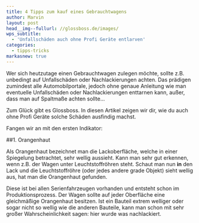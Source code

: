 ```yaml
---
title: 4 Tipps zum kauf eines Gebrauchtwagens
author: Marvin
layout: post
head__img--fullurl: //glossboss.de/images/
wps_subtitle:
  - 'Unfallschäden auch ohne Profi Geräte entlarven'
categories:
  - tipps-tricks
markasnew: true
---
```

Wer sich heutzutage einen Gebrauchtwagen zulegen möchte, sollte z.B. unbedingt auf Unfallschäden oder Nachlackierungen achten. Das prädigen zumindest alle Automobilportale, jedoch ohne genaue Anleitung wie man eventuelle Unfallschäden oder Nachlackierungen enttarnen kann, außer, dass man auf Spaltmaße achten sollte...

Zum Glück gibt es Glossboss. In diesen Artikel zeigen wir dir, wie du auch ohne Profi Geräte solche Schäden ausfindig machst.

Fangen wir an mit den ersten Indikator:

##1. Orangenhaut

Als Orangenhaut bezeichnet man die Lackoberfläche, welche in einer Spiegelung betrachtet, sehr wellig aussieht. Kann man sehr gut erkennen, wenn z.B. der Wagen unter Leuchtstoffröhren steht. Schaut man nun __in__ den Lack und die Leuchtstoffröhre (oder jedes andere grade Objekt) sieht wellig aus, hat man die Orangenhaut gefunden. 

Diese ist bei allen Serienfahrzeugen vorhanden und entsteht schon im Produktionsprozess. Der Wagen sollte auf jeder Oberfläche eine gleichmäßige Orangenhaut besitzen. Ist ein Bauteil extrem welliger oder sogar nicht so wellig wie die anderen Bauteile, kann man schon mit sehr großer Wahrscheinlichkeit sagen: hier wurde was nachlackiert.